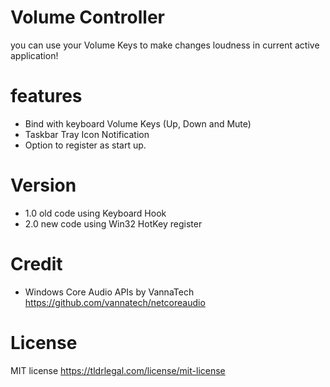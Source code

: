 # Volume Controller

you can use your Volume Keys to make changes loudness in current active application!

# features
- Bind with keyboard Volume Keys (Up, Down and Mute)
- Taskbar Tray Icon Notification
- Option to register as start up.

# Version
- 1.0 
  old code using Keyboard Hook 
- 2.0 
  new code using Win32 HotKey register
  
  
# Credit
- Windows Core Audio APIs by VannaTech
  https://github.com/vannatech/netcoreaudio
  
# License
  MIT license
  https://tldrlegal.com/license/mit-license
